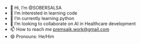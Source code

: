 - 👋 Hi, I’m @SOBERSALSA
- 👀 I’m interested in learning code
- 🌱 I’m currently learning python
- 💞️ I’m looking to collaborate on AI in Healthcare development
- 📫 How to reach me premsaik.work@gmail.com
- 😄 Pronouns: He/Him

<!---
SOBERSALSA/SOBERSALSA is a ✨ special ✨ repository because its `README.md` (this file) appears on your GitHub profile.
You can click the Preview link to take a look at your changes.
--->
